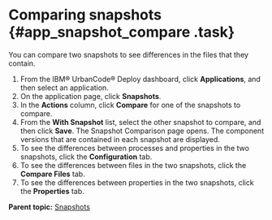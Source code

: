 # Comparing snapshots {#app_snapshot_compare .task}

You can compare two snapshots to see differences in the files that they contain.

1.  From the IBM® UrbanCode® Deploy dashboard, click **Applications**, and then select an application. 
2.  On the application page, click **Snapshots**. 
3.  In the **Actions** column, click **Compare** for one of the snapshots to compare.
4.  From the **With Snapshot** list, select the other snapshot to compare, and then click **Save**. The Snapshot Comparison page opens. The component versions that are contained in each snapshot are displayed.
5.  To see the differences between processes and properties in the two snapshots, click the **Configuration** tab. 
6.  To see the differences between files in the two snapshots, click the **Compare Files** tab.
7.  To see the differences between properties in the two snapshots, click the **Properties** tab.

**Parent topic:** [Snapshots](../topics/app_snapshot.md)

